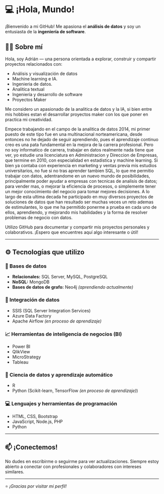 # 💻 ¡Hola, Mundo! 

¡Bienvenido a mi GitHub! Me apasiona el **análisis de datos** y soy un entusiasta de la **ingeniería de software**.

## 👨‍💻 Sobre mí
Hola, soy Adrián — una persona orientada a explorar, construir y compartir proyectos relacionados con:
- Análisis y visualización de datos  
- Machine learning e IA.
- Ingenieria de datos.
- Analitica textual
- Ingeniería y desarrollo de software
- Proyectos Maker

Me considero un apasionado de la analitica de datos y la IA, si bien entre mis hobbies estan el desarrollar proyectos maker con los que poner en practica mi creatividad. 

Empece trabajando en el campo de la analitica de datos 2014, mi primer puesto de este tipo fue en una multinacional norteamericana, desde entonces no he dejado de seguir aprendiendo, pues el aprendizaje continuo creo es una pata fundamental en la mejora de la carrera profesional. Pero no soy informatico de carrera, trabajar en datos realmente nada tiene que ver, yo estudie una licenciatura en Administracion y Direccion de Empresas, que termine en 2010, con especialidad en estadistica y machine learning. Si bien ya contaba con experiencia en marketing y ventas previa mis estudios universitarios, no fue si no tras aprender tambien SQL, lo que me permitio trabajar con datos, adentrandome en un nuevo mundo de posibilidades, principalmente poder ayudar a empresas con tecnicas de analisis de datos; para vender mas, o mejorar la eficiencia de procesos, o simplemente tener un mejor conocimiento del negocio para tomar mejores decisiones. A lo largo de esta ultima decada he participado en muy diversos proyectos de soluciones de datos que han resultado ser muchas veces un reto ademas de estimulantes, lo que me ha permitido ponerme a prueba en cada uno de ellos, aprendiendo, y mejorando mis habilidades y la forma de resolver problemas de negocio con datos.

Utilizo GitHub para documentar y compartir mis proyectos personales y colaborativos. ¡Espero que encuentres aquí algo interesante o útil!

---

## ⚙️ Tecnologías que utilizo

### 📂 Bases de datos
- **Relacionales:** SQL Server, MySQL, PostgreSQL  
- **NoSQL:** MongoDB  
- **Bases de datos de grafo:** Neo4j *(aprendiendo actualmente)*

### 🔄 Integración de datos
- SSIS (SQL Server Integration Services)  
- Azure Data Factory  
- Apache Airflow *(en proceso de aprendizaje)*

### 📈 Herramientas de inteligencia de negocios (BI)
- Power BI  
- QlikView  
- MicroStrategy  
- Tableau

### 🧠 Ciencia de datos y aprendizaje automático
- R  
- Python (Scikit-learn, TensorFlow *(en proceso de aprendizaje)*)  

### 💻 Lenguajes y herramientas de programación
- HTML, CSS, Bootstrap  
- JavaScript, Node.js, PHP  
- Python  

---

## 📫 ¡Conectemos!
No dudes en escribirme o seguirme para ver actualizaciones. Siempre estoy abierto a conectar con profesionales y colaboradores con intereses similares.

---

⭐ *¡Gracias por visitar mi perfil!*  
